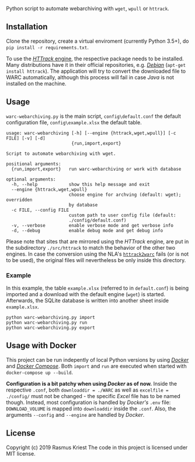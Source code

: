 Python script to automate webarchiving with `wget`, `wpull` or `httrack`.

## Installation

Clone the repository, create a virtual enviroment (currently Python 3.5+), do `pip install -r requirements.txt`.

To use the [_HTTrack_ engine](http://www.httrack.com), the respective package needs to be installed. Many distributions have it in their official repositories, e.g. [_Debian_](https://packages.debian.org/search?keywords=httrack) (`apt-get install httrack`). The application will try to convert the downloaded file to WARC automatically, although this process will fail in case _Java_ is not installed on the machine.

## Usage

`warc-webarchiving.py` is the main script, `config\default.conf` the default configuration file, `config\example.xlsx` the default table.

```
usage: warc-webarchiving [-h] [--engine {httrack,wget,wpull}] [-c FILE] [-v] [-d]
                         {run,import,export}

Script to automate webarchiving with wget.

positional arguments:
  {run,import,export}   run warc-webarchiving or work with database

optional arguments:
  -h, --help            show this help message and exit
  --engine {httrack,wget,wpull}
                        choose engine for archving (default: wget); overridden
                        by database
  -c FILE, --config FILE
                        custom path to user config file (default:
                        ./config/default.conf)
  -v, --verbose         enable verbose mode and get verbose info
  -d, --debug           enable debug mode and get debug info
```

Please note that sites that are mirrored using the _HTTrack_ engine, are put in the subdirectory `./src/httrack` to match the behavior of the other two engines. In case the conversion using the NLA's [`httrack2warc`](https://github.com/nla/httrack2warc) fails (or is not to be used), the original files will nevertheless be only inside this directory.

### Example

In this example, the table `example.xlsx` (referred to in `default.conf`) is being imported and a download with the default engine (`wget`) is started. Afterwards, the SQLite database is written into another sheet inside `example.xlsx`.

```
python warc-webarchiving.py import
python warc-webarchiving.py run
python warc-webarchiving.py export
```

## Usage with Docker

This project can be run indepently of local Python versions by using [_Docker_](https://www.docker.com/) and [_Docker Compose_](https://docs.docker.com/compose/). Both `import` and `run` are executed when started with `docker-compose up --build`.

**Configuration is a bit patchy when using _Docker_ as of now.** Inside the respective `.conf`, both `downloaddir = ./WARC` as well as `excelfile = ./config/` must not be changed - the specific _Excel_ file has to be named though. Instead, most configuration is handled by _Docker's_ `.env` file: `DOWNLOAD_VOLUME` is mapped into `downloaddir` inside the `.conf`. Also, the arguments `--config` and `--engine` are handled by _Docker_.

## License

Copyright (c) 2019 Rasmus Kriest
The code in this project is licensed under MIT license.
